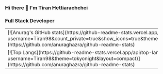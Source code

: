 ### Hi there 👋 I'm Tiran Hettiarachchci 
### Full Stack Developer

<table>
  <tr>
    <td>[![Anurag's GitHub stats](https://github-readme-stats.vercel.app/api?username=Tiran98&count_private=true&show_icons=true&theme=tokyonight)](https://github.com/anuraghazra/github-readme-stats)</td>
  </tr>
  <tr>
    <td>[![Top Langs](https://github-readme-stats.vercel.app/api/top-langs/?username=Tiran98&theme=tokyonight&layout=compact)](https://github.com/anuraghazra/github-readme-stats)</td>
  </tr>
</table>
